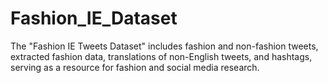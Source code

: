 # Fashion_IE_Dataset
The "Fashion IE Tweets Dataset" includes fashion and non-fashion tweets, extracted fashion data, translations of non-English tweets, and hashtags, serving as a resource for fashion and social media research.
